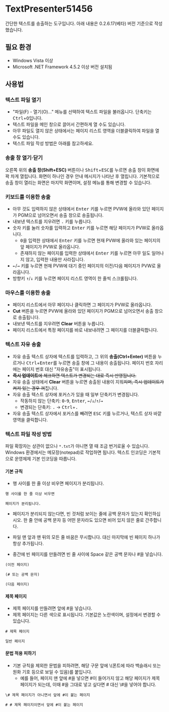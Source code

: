 # TextPresenter51456

간단한 텍스트를 송출하는 도구입니다. 아래 내용은 0.2.6.17(베타) 버전 기준으로 작성했습니다.

## 필요 환경
- Windows Vista 이상
- Microsoft .NET Framework 4.5.2 이상 버전 설치됨

## 사용법

### 텍스트 파일 열기

- "파일(F) - 열기(O)..." 메뉴를 선택하여 텍스트 파일을 불러옵니다. 단축키는 <kbd>Ctrl</kbd>+<kbd>O</kbd>입니다.
- 텍스트 파일을 메인 창으로 끌어서 간편하게 열 수도 있습니다.
- 아무 파일도 열지 않은 상태에서는 페이지 리스트 영역을 더블클릭하여 파일을 열 수도 있습니다.
- 텍스트 파일 작성 방법은 아래를 참고하세요.

### 송출 창 열기·닫기

오른쪽 위의 **송출 창(Shift+ESC)** 버튼이나 <kbd>Shift</kbd>+<kbd>ESC</kbd>를 누르면 송출 창이 화면에 꽉 차게 열립니다. 화면이 하나인 경우 안내 메시지가 나타난 후 열립니다. 기본적으로 송출 창이 열리는 화면은 마지막 화면이며, 설정 메뉴를 통해 변경할 수 있습니다.

### 키보드를 이용한 송출

- 아무 것도 입력하지 않은 상태에서 <kbd>Enter</kbd> 키를 누르면 PVW에 올라와 있던 페이지가 PGM으로 넘어오면서 송출 창으로 송출됩니다.
- 내보낸 텍스트를 지우려면 <kbd>.</kbd> 키를 누릅니다.
- 숫자 키를 눌러 숫자를 입력하고 <kbd>Enter</kbd> 키를 누르면 해당 페이지가 PVW로 올라옵니다.
  - <kbd>0</kbd>을 입력한 상태에서 <kbd>Enter</kbd> 키를 누르면 현재 PVW에 올라와 있는 페이지의 앞 페이지가 PVW로 올라옵니다.
  - 존재하지 않는 페이지를 입력한 상태에서 <kbd>Enter</kbd> 키를 누르면 아무 일도 일어나지 않고, 입력한 내용만 사라집니다.
- <kbd>←</kbd>/<kbd>→</kbd> 키를 누르면 현재 PVW에 대기 중인 페이지의 이전/다음 페이지가 PVW로 올라옵니다.
- 방향키 <kbd>↑</kbd>/<kbd>↓</kbd> 키를 누르면 페이지 리스트 영역이 한 줄씩 스크롤됩니다.

### 마우스를 이용한 송출

- 페이지 리스트에서 아무 페이지나 클릭하면 그 페이지가 PVW로 올라옵니다.
- **Cut** 버튼을 누르면 PVW에 올라와 있던 페이지가 PGM으로 넘어오면서 송출 창으로 송출됩니다.
- 내보낸 텍스트를 지우려면 **Clear** 버튼을 누릅니다.
- 페이지 리스트에서 특정 페이지를 바로 내보내려면 그 페이지를 더블클릭합니다.

### 텍스트 자유 송출

- 자유 송출 텍스트 상자에 텍스트를 입력하고, 그 위의 **송출(Ctrl+Enter)** 버튼을 누르거나 <kbd>Ctrl</kbd>+<kbd>Enter</kbd>를 누르면 송출 창에 그 내용이 송출됩니다. 페이지 번호 자리에는 페이지 번호 대신 "자유송출"이 표시됩니다.
- <del>**즉시 업데이트**에 체크하면 텍스트가 변경되는 대로 즉시 반영됩니다.</del>
- 자유 송출 상태에서 **Clear** 버튼을 누르면 송출된 내용이 지워<del>지며, 즉시 업데이트가 켜져 있는 경우 꺼</del>집니다.
- 자유 송출 텍스트 상자에 포커스가 있을 때 일부 단축키가 변경됩니다.
  - 작동하지 않는 단축키: <kbd>0</kbd>-<kbd>9</kbd>, <kbd>Enter</kbd>, <kbd>←</kbd>/<kbd>↓</kbd>/<kbd>↑</kbd>/<kbd>→</kbd>
  - 변경되는 단축키: <kbd>.</kbd> → <kbd>Ctrl</kbd>+<kbd>.</kbd>
- 자유 송출 텍스트 상자에서 포커스를 빼려면 <kbd>ESC</kbd> 키를 누르거나, 텍스트 상자 바깥 영역을 클릭합니다.

### 텍스트 파일 작성 방법

파일 확장자는 상관이 없으나 `*.txt`가 아니면 열 때 조금 번거로울 수 있습니다. Windows 환경에서는 메모장(notepad)로 작업하면 됩니다. 텍스트 인코딩은 기본적으로 운영체제 기본 인코딩을 따릅니다.

#### 기본 규칙

- 행 사이를 한 줄 이상 비우면 페이지가 분리됩니다.

```
행 사이를 한 줄 이상 비우면

페이지가 분리됩니다.
```

- 페이지가 분리되지 않는다면, 빈 것처럼 보이는 줄에 공백 문자가 있는지 확인하십시오. 한 줄 안에 공백 문자 등 어떤 문자라도 있으면 비어 있지 않은 줄로 간주합니다.

- 파일 맨 앞과 맨 뒤의 모든 줄 바꿈은 무시합니다. 대신 마지막에 빈 페이지 하나가 항상 추가됩니다.

- 중간에 빈 페이지를 만들려면 빈 줄 사이에 Space 같은 공백 문자나 #을 넣습니다.

```
(이전 페이지)

(# 또는 공백 문자)

(다음 페이지)
```

#### 제목 페이지

- 제목 페이지를 만들려면 앞에 #을 넣습니다. 
- 제목 페이지는 다른 색으로 표시됩니다. 기본값은 노란색이며, 설정에서 변경할 수 있습니다.

```
# 제목 페이지

일반 페이지
```

#### 문법 적용 피하기

- 기본 규칙을 제외한 문법을 피하려면, 해당 구문 앞에 \\(폰트에 따라 백슬래시 또는 원화 기호 등으로 보일 수 있음)를 붙입니다.
  - 예를 들어, 페이지 맨 앞에 #을 넣으면 #이 들어가지 않고 해당 페이지가 제목 페이지가 되는데, 이때 #을 그대로 넣고 싶다면 # 대신 \\#을 넣어야 합니다.

```
\# 제목 페이지가 아니면서 앞에 #이 붙는 페이지

# # 제목 페이지이면서 앞에 #이 붙는 페이지
```
